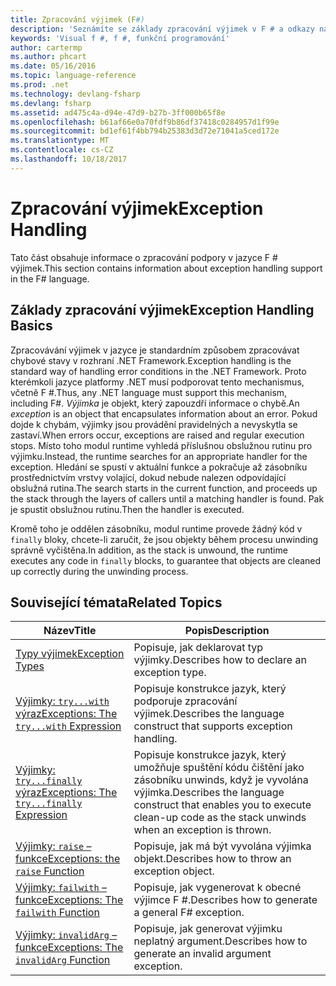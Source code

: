 ```yaml
---
title: Zpracování výjimek (F#)
description: 'Seznámíte se základy zpracování výjimek v F # a odkazy na výrazy a funkce pro zpracování výjimek.'
keywords: 'Visual f #, f #, funkční programování'
author: cartermp
ms.author: phcart
ms.date: 05/16/2016
ms.topic: language-reference
ms.prod: .net
ms.technology: devlang-fsharp
ms.devlang: fsharp
ms.assetid: ad475c4a-d94e-47d9-b27b-3ff000b65f8e
ms.openlocfilehash: b61af66e0a70fdf9b86df37418c0284957d1f99e
ms.sourcegitcommit: bd1ef61f4bb794b25383d3d72e71041a5ced172e
ms.translationtype: MT
ms.contentlocale: cs-CZ
ms.lasthandoff: 10/18/2017
---
```

# <a name="exception-handling"></a><span data-ttu-id="71ee9-104">Zpracování výjimek</span><span class="sxs-lookup"><span data-stu-id="71ee9-104">Exception Handling</span></span>

<span data-ttu-id="71ee9-105">Tato část obsahuje informace o zpracování podpory v jazyce F # výjimek.</span><span class="sxs-lookup"><span data-stu-id="71ee9-105">This section contains information about exception handling support in the F# language.</span></span>


## <a name="exception-handling-basics"></a><span data-ttu-id="71ee9-106">Základy zpracování výjimek</span><span class="sxs-lookup"><span data-stu-id="71ee9-106">Exception Handling Basics</span></span>
<span data-ttu-id="71ee9-107">Zpracovávání výjimek v jazyce je standardním způsobem zpracovávat chybové stavy v rozhraní .NET Framework.</span><span class="sxs-lookup"><span data-stu-id="71ee9-107">Exception handling is the standard way of handling error conditions in the .NET Framework.</span></span> <span data-ttu-id="71ee9-108">Proto kterémkoli jazyce platformy .NET musí podporovat tento mechanismus, včetně F #.</span><span class="sxs-lookup"><span data-stu-id="71ee9-108">Thus, any .NET language must support this mechanism, including F#.</span></span> <span data-ttu-id="71ee9-109">*Výjimka* je objekt, který zapouzdří informace o chybě.</span><span class="sxs-lookup"><span data-stu-id="71ee9-109">An *exception* is an object that encapsulates information about an error.</span></span> <span data-ttu-id="71ee9-110">Pokud dojde k chybám, výjimky jsou provádění pravidelných a nevyskytla se zastaví.</span><span class="sxs-lookup"><span data-stu-id="71ee9-110">When errors occur, exceptions are raised and regular execution stops.</span></span> <span data-ttu-id="71ee9-111">Místo toho modul runtime vyhledá příslušnou obslužnou rutinu pro výjimku.</span><span class="sxs-lookup"><span data-stu-id="71ee9-111">Instead, the runtime searches for an appropriate handler for the exception.</span></span> <span data-ttu-id="71ee9-112">Hledání se spustí v aktuální funkce a pokračuje až zásobníku prostřednictvím vrstvy volající, dokud nebude nalezen odpovídající obslužná rutina.</span><span class="sxs-lookup"><span data-stu-id="71ee9-112">The search starts in the current function, and proceeds up the stack through the layers of callers until a matching handler is found.</span></span> <span data-ttu-id="71ee9-113">Pak je spustit obslužnou rutinu.</span><span class="sxs-lookup"><span data-stu-id="71ee9-113">Then the handler is executed.</span></span>

<span data-ttu-id="71ee9-114">Kromě toho je oddělen zásobníku, modul runtime provede žádný kód v `finally` bloky, chcete-li zaručit, že jsou objekty během procesu unwinding správně vyčištěna.</span><span class="sxs-lookup"><span data-stu-id="71ee9-114">In addition, as the stack is unwound, the runtime executes any code in `finally` blocks, to guarantee that objects are cleaned up correctly during the unwinding process.</span></span>


## <a name="related-topics"></a><span data-ttu-id="71ee9-115">Související témata</span><span class="sxs-lookup"><span data-stu-id="71ee9-115">Related Topics</span></span>

|<span data-ttu-id="71ee9-116">Název</span><span class="sxs-lookup"><span data-stu-id="71ee9-116">Title</span></span>|<span data-ttu-id="71ee9-117">Popis</span><span class="sxs-lookup"><span data-stu-id="71ee9-117">Description</span></span>|
|-----|-----------|
|[<span data-ttu-id="71ee9-118">Typy výjimek</span><span class="sxs-lookup"><span data-stu-id="71ee9-118">Exception Types</span></span>](exception-types.md)|<span data-ttu-id="71ee9-119">Popisuje, jak deklarovat typ výjimky.</span><span class="sxs-lookup"><span data-stu-id="71ee9-119">Describes how to declare an exception type.</span></span>|
|[<span data-ttu-id="71ee9-120">Výjimky: `try...with` výraz</span><span class="sxs-lookup"><span data-stu-id="71ee9-120">Exceptions: The `try...with` Expression</span></span>](the-try-with-expression.md)|<span data-ttu-id="71ee9-121">Popisuje konstrukce jazyk, který podporuje zpracování výjimek.</span><span class="sxs-lookup"><span data-stu-id="71ee9-121">Describes the language construct that supports exception handling.</span></span>|
|[<span data-ttu-id="71ee9-122">Výjimky: `try...finally` výraz</span><span class="sxs-lookup"><span data-stu-id="71ee9-122">Exceptions: The `try...finally` Expression</span></span>](the-try-finally-expression.md)|<span data-ttu-id="71ee9-123">Popisuje konstrukce jazyk, který umožňuje spuštění kódu čištění jako zásobníku unwinds, když je vyvolána výjimka.</span><span class="sxs-lookup"><span data-stu-id="71ee9-123">Describes the language construct that enables you to execute clean-up code as the stack unwinds when an exception is thrown.</span></span>|
|[<span data-ttu-id="71ee9-124">Výjimky: `raise` – funkce</span><span class="sxs-lookup"><span data-stu-id="71ee9-124">Exceptions: the `raise` Function</span></span>](the-raise-Function.md)|<span data-ttu-id="71ee9-125">Popisuje, jak má být vyvolána výjimka objekt.</span><span class="sxs-lookup"><span data-stu-id="71ee9-125">Describes how to throw an exception object.</span></span>|
|[<span data-ttu-id="71ee9-126">Výjimky: `failwith` – funkce</span><span class="sxs-lookup"><span data-stu-id="71ee9-126">Exceptions: The `failwith` Function</span></span>](the-failwith-function.md)|<span data-ttu-id="71ee9-127">Popisuje, jak vygenerovat k obecné výjimce F #.</span><span class="sxs-lookup"><span data-stu-id="71ee9-127">Describes how to generate a general F# exception.</span></span>|
|[<span data-ttu-id="71ee9-128">Výjimky: `invalidArg` – funkce</span><span class="sxs-lookup"><span data-stu-id="71ee9-128">Exceptions: The `invalidArg` Function</span></span>](the-invalidArg-function.md)|<span data-ttu-id="71ee9-129">Popisuje, jak generovat výjimku neplatný argument.</span><span class="sxs-lookup"><span data-stu-id="71ee9-129">Describes how to generate an invalid argument exception.</span></span>|
